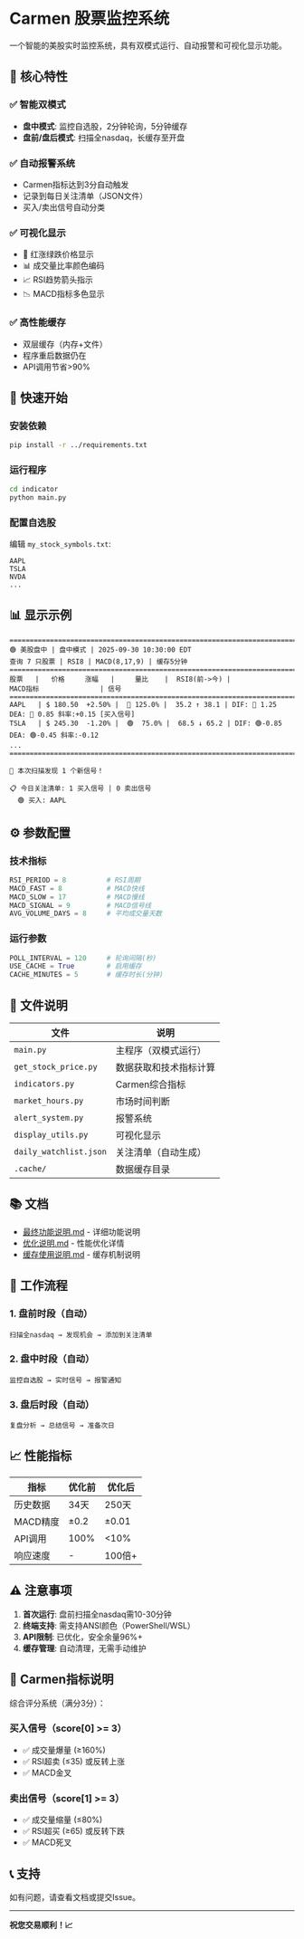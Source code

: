 # Carmen 股票监控系统

一个智能的美股实时监控系统，具有双模式运行、自动报警和可视化显示功能。

## 🌟 核心特性

### ✅ 智能双模式
- **盘中模式**: 监控自选股，2分钟轮询，5分钟缓存
- **盘前/盘后模式**: 扫描全nasdaq，长缓存至开盘

### ✅ 自动报警系统
- Carmen指标达到3分自动触发
- 记录到每日关注清单（JSON文件）
- 买入/卖出信号自动分类

### ✅ 可视化显示
- 🔴 红涨绿跌价格显示
- 📊 成交量比率颜色编码
- 📈 RSI趋势箭头指示
- 📉 MACD指标多色显示

### ✅ 高性能缓存
- 双层缓存（内存+文件）
- 程序重启数据仍在
- API调用节省>90%

## 🚀 快速开始

### 安装依赖
```bash
pip install -r ../requirements.txt
```

### 运行程序
```bash
cd indicator
python main.py
```

### 配置自选股
编辑 `my_stock_symbols.txt`:
```
AAPL
TSLA
NVDA
...
```

## 📊 显示示例

```
========================================================================================================================
🟢 美股盘中 | 盘中模式 | 2025-09-30 10:30:00 EDT
查询 7 只股票 | RSI8 | MACD(8,17,9) | 缓存5分钟
========================================================================================================================
股票   |   价格     涨幅   |     量比    |  RSI8(前->今) |               MACD指标               | 信号
========================================================================================================================
AAPL   | $ 180.50  +2.50% |  🔴 125.0% |  35.2 ↑ 38.1 | DIF: 🔴 1.25 DEA: 🔴 0.85 斜率:+0.15 [买入信号]
TSLA   | $ 245.30  -1.20% |  🟢  75.0% |  68.5 ↓ 65.2 | DIF: 🟢-0.85 DEA: 🟢-0.45 斜率:-0.12
...
========================================================================================================================

🔔 本次扫描发现 1 个新信号！

📋 今日关注清单: 1 买入信号 | 0 卖出信号
  🟢 买入: AAPL
```

## ⚙️ 参数配置

### 技术指标
```python
RSI_PERIOD = 8          # RSI周期
MACD_FAST = 8           # MACD快线
MACD_SLOW = 17          # MACD慢线
MACD_SIGNAL = 9         # MACD信号线
AVG_VOLUME_DAYS = 8     # 平均成交量天数
```

### 运行参数
```python
POLL_INTERVAL = 120     # 轮询间隔(秒)
USE_CACHE = True        # 启用缓存
CACHE_MINUTES = 5       # 缓存时长(分钟)
```

## 📁 文件说明

| 文件 | 说明 |
|------|------|
| `main.py` | 主程序（双模式运行） |
| `get_stock_price.py` | 数据获取和技术指标计算 |
| `indicators.py` | Carmen综合指标 |
| `market_hours.py` | 市场时间判断 |
| `alert_system.py` | 报警系统 |
| `display_utils.py` | 可视化显示 |
| `daily_watchlist.json` | 关注清单（自动生成） |
| `.cache/` | 数据缓存目录 |

## 📚 文档

- [最终功能说明.md](./最终功能说明.md) - 详细功能说明
- [优化说明.md](./优化说明.md) - 性能优化详情
- [缓存使用说明.md](./缓存使用说明.md) - 缓存机制说明

## 🎯 工作流程

### 1. 盘前时段（自动）
```
扫描全nasdaq → 发现机会 → 添加到关注清单
```

### 2. 盘中时段（自动）
```
监控自选股 → 实时信号 → 报警通知
```

### 3. 盘后时段（自动）
```
复盘分析 → 总结信号 → 准备次日
```

## 📈 性能指标

| 指标 | 优化前 | 优化后 |
|------|--------|--------|
| 历史数据 | 34天 | 250天 |
| MACD精度 | ±0.2 | ±0.01 |
| API调用 | 100% | <10% |
| 响应速度 | - | 100倍+ |

## ⚠️ 注意事项

1. **首次运行**: 盘前扫描全nasdaq需10-30分钟
2. **终端支持**: 需支持ANSI颜色（PowerShell/WSL）
3. **API限制**: 已优化，安全余量96%+
4. **缓存管理**: 自动清理，无需手动维护

## 🤝 Carmen指标说明

综合评分系统（满分3分）：

### 买入信号（score[0] >= 3）
- ✅ 成交量爆量 (≥160%)
- ✅ RSI超卖 (≤35) 或反转上涨
- ✅ MACD金叉

### 卖出信号（score[1] >= 3）
- ✅ 成交量缩量 (≤80%)
- ✅ RSI超买 (≥65) 或反转下跌
- ✅ MACD死叉

## 📞 支持

如有问题，请查看文档或提交Issue。

---

**祝您交易顺利！📈**

